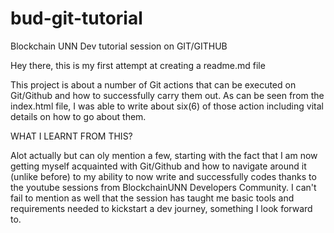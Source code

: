 # bud-git-tutorial
Blockchain UNN Dev tutorial session on GIT/GITHUB

Hey there, this is my first attempt at creating a readme.md file

This project is about a number of Git actions that can be executed on Git/Github and how to successfully carry them out.
As can be seen from the index.html file, I was able to write about six(6) of those action including vital details on how to go about them.

WHAT I LEARNT FROM THIS?

Alot actually but can oly mention a few, starting with the fact that I am now getting myself acquainted with Git/Github and how to navigate around it (unlike before) to my ability to now write and successfully codes thanks to the youtube sessions from BlockchainUNN Developers Community.
I can't fail to mention as well that the session has taught me basic tools and requirements needed to kickstart a dev journey, something I look forward to.